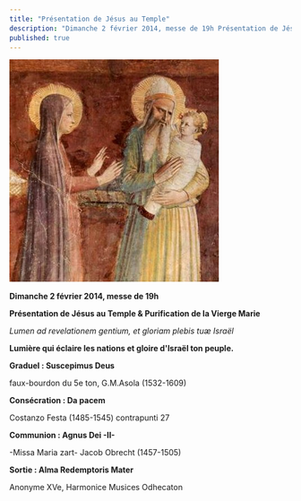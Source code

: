 ```yaml
---
title: "Présentation de Jésus au Temple"
description: "Dimanche 2 février 2014, messe de 19h Présentation de Jésus au Temple & Purification de la Vierge Marie Lumen ad revelationem gentium, et gloriam plebis tuæ Israël Lumière qui éclaire les nations et gloire d'Israël ton peuple. Graduel : Suscepimus Deus..."
published: true
---
```



![](/images/2014-01-31-presentation-fra-ang-2.jpg)

**Dimanche 2 février 2014, messe de 19h**

**Présentation de Jésus au Temple & Purification de la Vierge Marie**

*Lumen ad revelationem gentium, et gloriam plebis tuæ Israël*

**Lumière qui éclaire les nations et gloire d'Israël ton peuple.**

**Graduel : Suscepimus Deus**

faux-bourdon du 5e ton, G.M.Asola (1532-1609)

**Consécration : Da pacem**

Costanzo Festa (1485-1545) contrapunti 27

**Communion : Agnus Dei -II-**

-Missa Maria zart- Jacob Obrecht (1457-1505)

**Sortie : Alma Redemptoris Mater**

Anonyme XVe, Harmonice Musices Odhecaton